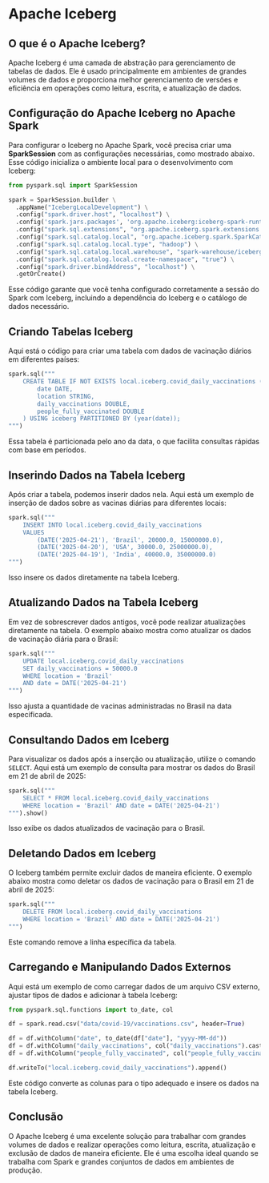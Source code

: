 # Apache Iceberg

## O que é o Apache Iceberg?

Apache Iceberg é uma camada de abstração para gerenciamento de tabelas de dados. Ele é usado principalmente em ambientes de grandes volumes de dados e proporciona melhor gerenciamento de versões e eficiência em operações como leitura, escrita, e atualização de dados.

## Configuração do Apache Iceberg no Apache Spark

Para configurar o Iceberg no Apache Spark, você precisa criar uma **SparkSession** com as configurações necessárias, como mostrado abaixo. Esse código inicializa o ambiente local para o desenvolvimento com Iceberg:

```python
from pyspark.sql import SparkSession

spark = SparkSession.builder \
  .appName("IcebergLocalDevelopment") \
  .config("spark.driver.host", "localhost") \
  .config('spark.jars.packages', 'org.apache.iceberg:iceberg-spark-runtime-3.5_2.12:1.6.1') \
  .config("spark.sql.extensions", "org.apache.iceberg.spark.extensions.IcebergSparkSessionExtensions") \
  .config("spark.sql.catalog.local", "org.apache.iceberg.spark.SparkCatalog") \
  .config("spark.sql.catalog.local.type", "hadoop") \
  .config("spark.sql.catalog.local.warehouse", "spark-warehouse/iceberg") \
  .config("spark.sql.catalog.local.create-namespace", "true") \
  .config("spark.driver.bindAddress", "localhost") \
  .getOrCreate()
```

Esse código garante que você tenha configurado corretamente a sessão do Spark com Iceberg, incluindo a dependência do Iceberg e o catálogo de dados necessário.

## Criando Tabelas Iceberg

Aqui está o código para criar uma tabela com dados de vacinação diários em diferentes países:

```python
spark.sql("""
    CREATE TABLE IF NOT EXISTS local.iceberg.covid_daily_vaccinations (
        date DATE,
        location STRING,
        daily_vaccinations DOUBLE,
        people_fully_vaccinated DOUBLE
    ) USING iceberg PARTITIONED BY (year(date));
""")
```

Essa tabela é particionada pelo ano da data, o que facilita consultas rápidas com base em períodos.

## Inserindo Dados na Tabela Iceberg

Após criar a tabela, podemos inserir dados nela. Aqui está um exemplo de inserção de dados sobre as vacinas diárias para diferentes locais:

```python
spark.sql("""
    INSERT INTO local.iceberg.covid_daily_vaccinations
    VALUES
        (DATE('2025-04-21'), 'Brazil', 20000.0, 15000000.0),
        (DATE('2025-04-20'), 'USA', 30000.0, 25000000.0),
        (DATE('2025-04-19'), 'India', 40000.0, 35000000.0)
""")
```

Isso insere os dados diretamente na tabela Iceberg.

## Atualizando Dados na Tabela Iceberg

Em vez de sobrescrever dados antigos, você pode realizar atualizações diretamente na tabela. O exemplo abaixo mostra como atualizar os dados de vacinação diária para o Brasil:

```python
spark.sql("""
    UPDATE local.iceberg.covid_daily_vaccinations
    SET daily_vaccinations = 50000.0
    WHERE location = 'Brazil'
    AND date = DATE('2025-04-21')
""")
```

Isso ajusta a quantidade de vacinas administradas no Brasil na data especificada.

## Consultando Dados em Iceberg

Para visualizar os dados após a inserção ou atualização, utilize o comando `SELECT`. Aqui está um exemplo de consulta para mostrar os dados do Brasil em 21 de abril de 2025:

```python
spark.sql("""
    SELECT * FROM local.iceberg.covid_daily_vaccinations 
    WHERE location = 'Brazil' AND date = DATE('2025-04-21')
""").show()
```

Isso exibe os dados atualizados de vacinação para o Brasil.

## Deletando Dados em Iceberg

O Iceberg também permite excluir dados de maneira eficiente. O exemplo abaixo mostra como deletar os dados de vacinação para o Brasil em 21 de abril de 2025:

```python
spark.sql("""
    DELETE FROM local.iceberg.covid_daily_vaccinations
    WHERE location = 'Brazil' AND date = DATE('2025-04-21')
""")
```

Este comando remove a linha específica da tabela.

## Carregando e Manipulando Dados Externos

Aqui está um exemplo de como carregar dados de um arquivo CSV externo, ajustar tipos de dados e adicionar à tabela Iceberg:

```python
from pyspark.sql.functions import to_date, col

df = spark.read.csv("data/covid-19/vaccinations.csv", header=True)

df = df.withColumn("date", to_date(df["date"], "yyyy-MM-dd"))
df = df.withColumn("daily_vaccinations", col("daily_vaccinations").cast("double"))
df = df.withColumn("people_fully_vaccinated", col("people_fully_vaccinated").cast("double"))

df.writeTo("local.iceberg.covid_daily_vaccinations").append()
```

Este código converte as colunas para o tipo adequado e insere os dados na tabela Iceberg.

## Conclusão

O Apache Iceberg é uma excelente solução para trabalhar com grandes volumes de dados e realizar operações como leitura, escrita, atualização e exclusão de dados de maneira eficiente. Ele é uma escolha ideal quando se trabalha com Spark e grandes conjuntos de dados em ambientes de produção.
